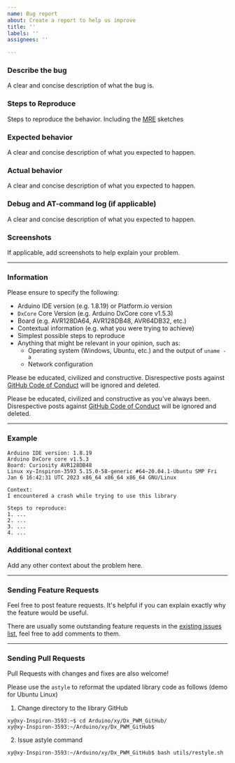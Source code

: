 ```yaml
---
name: Bug report
about: Create a report to help us improve
title: ''
labels: ''
assignees: ''

---
```


### Describe the bug

A clear and concise description of what the bug is.

### Steps to Reproduce

Steps to reproduce the behavior. Including the [MRE](https://stackoverflow.com/help/minimal-reproducible-example) sketches

### Expected behavior

A clear and concise description of what you expected to happen.

### Actual behavior

A clear and concise description of what you expected to happen.

### Debug and AT-command log (if applicable)

A clear and concise description of what you expected to happen.

### Screenshots

If applicable, add screenshots to help explain your problem.

---

### Information

Please ensure to specify the following:

* Arduino IDE version (e.g. 1.8.19) or Platform.io version
* `DxCore` Core Version (e.g. Arduino DxCore core v1.5.3)
* Board (e.g. AVR128DA64, AVR128DB48, AVR64DB32, etc.)
* Contextual information (e.g. what you were trying to achieve)
* Simplest possible steps to reproduce
* Anything that might be relevant in your opinion, such as:
  * Operating system (Windows, Ubuntu, etc.) and the output of `uname -a`
  * Network configuration

Please be educated, civilized and constructive. Disrespective posts against [GitHub Code of Conduct](https://docs.github.com/en/site-policy/github-terms/github-event-code-of-conduct) will be ignored and deleted.

Please be educated, civilized and constructive as you've always been. Disrespective posts against [GitHub Code of Conduct](https://docs.github.com/en/site-policy/github-terms/github-event-code-of-conduct) will be ignored and deleted.

---

### Example
```
Arduino IDE version: 1.8.19
Arduino DxCore core v1.5.3
Board: Curiosity AVR128DB48
Linux xy-Inspiron-3593 5.15.0-58-generic #64~20.04.1-Ubuntu SMP Fri Jan 6 16:42:31 UTC 2023 x86_64 x86_64 x86_64 GNU/Linux

Context:
I encountered a crash while trying to use this library

Steps to reproduce:
1. ...
2. ...
3. ...
4. ...
```

### Additional context

Add any other context about the problem here.

---

### Sending Feature Requests

Feel free to post feature requests. It's helpful if you can explain exactly why the feature would be useful.

There are usually some outstanding feature requests in the [existing issues list](https://github.com/khoih-prog/Dx_PWM/issues?q=is%3Aopen+is%3Aissue+label%3Aenhancement), feel free to add comments to them.

---

### Sending Pull Requests

Pull Requests with changes and fixes are also welcome!

Please use the `astyle` to reformat the updated library code as follows (demo for Ubuntu Linux)

1. Change directory to the library GitHub

```
xy@xy-Inspiron-3593:~$ cd Arduino/xy/Dx_PWM_GitHub/
xy@xy-Inspiron-3593:~/Arduino/xy/Dx_PWM_GitHub$
```

2. Issue astyle command

```
xy@xy-Inspiron-3593:~/Arduino/xy/Dx_PWM_GitHub$ bash utils/restyle.sh
```
